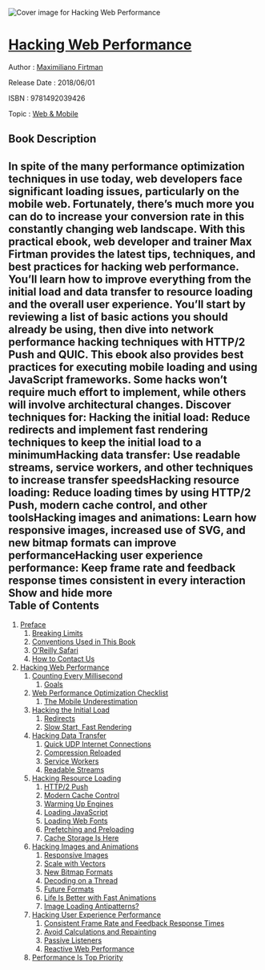 ![Cover image for Hacking Web Performance](https://imgdetail.ebookreading.net/cover/cover/20200215/EB9781492039426.jpg)

[Hacking Web Performance](https://ebookreading.net/view/book/Hacking+Web+Performance-EB9781492039426_1.html "Hacking Web Performance")
====================================================================================================================

Author : [Maximiliano Firtman](https://ebookreading.net/search/author/Maximiliano+Firtman)

Release Date : 2018/06/01

ISBN : 9781492039426

Topic : [Web & Mobile](https://ebookreading.net/search/category/web-mobile)

Book Description
-----------------

 In spite of the many performance optimization techniques in use today, web developers face significant loading issues, particularly on the mobile web. Fortunately, there’s much more you can do to increase your conversion rate in this constantly changing web landscape. With this practical ebook, web developer and trainer Max Firtman provides the latest tips, techniques, and best practices for hacking web performance. You’ll learn how to improve everything from the initial load and data transfer to resource loading and the overall user experience.
You’ll start by reviewing a list of basic actions you should already be using, then dive into network performance hacking techniques with HTTP/2 Push and QUIC. This ebook also provides best practices for executing mobile loading and using JavaScript frameworks. Some hacks won’t require much effort to implement, while others will involve architectural changes.
Discover techniques for:
Hacking the initial load: Reduce redirects and implement fast rendering techniques to keep the initial load to a minimumHacking data transfer: Use readable streams, service workers, and other techniques to increase transfer speedsHacking resource loading: Reduce loading times by using HTTP/2 Push, modern cache control, and other toolsHacking images and animations: Learn how responsive images, increased use of SVG, and new bitmap formats can improve performanceHacking user experience performance: Keep frame rate and feedback response times consistent in every interaction        Show and hide more                
Table of Contents
-----------------

1. [Preface](https://ebookreading.net/view/book/Hacking+Web+Performance-EB9781492039426_4.html#_preface)
    1. [Breaking Limits](https://ebookreading.net/view/book/Hacking+Web+Performance-EB9781492039426_4.html#_breaking_limits)
    1. [Conventions Used in This Book](https://ebookreading.net/view/book/Hacking+Web+Performance-EB9781492039426_4.html#_conventions_used_i)
    1. [O’Reilly Safari](https://ebookreading.net/view/book/Hacking+Web+Performance-EB9781492039426_4.html#_safari_books_onlin)
    1. [How to Contact Us](https://ebookreading.net/view/book/Hacking+Web+Performance-EB9781492039426_4.html#_how_to_contact_us)
1. [Hacking Web Performance](https://ebookreading.net/view/book/Hacking+Web+Performance-EB9781492039426_5.html#unique_chapter)
    1. [Counting Every Millisecond](https://ebookreading.net/view/book/Hacking+Web+Performance-EB9781492039426_5.html#idm140446855964736)
        1. [Goals](https://ebookreading.net/view/book/Hacking+Web+Performance-EB9781492039426_5.html#idm140446855949424)
    1. [Web Performance Optimization Checklist](https://ebookreading.net/view/book/Hacking+Web+Performance-EB9781492039426_5.html#idm140446855964080)
        1. [The Mobile Underestimation](https://ebookreading.net/view/book/Hacking+Web+Performance-EB9781492039426_5.html#idm140446856066208)
    1. [Hacking the Initial Load](https://ebookreading.net/view/book/Hacking+Web+Performance-EB9781492039426_5.html#idm140446856065504)
        1. [Redirects](https://ebookreading.net/view/book/Hacking+Web+Performance-EB9781492039426_5.html#idm140446856053808)
        1. [Slow Start, Fast Rendering](https://ebookreading.net/view/book/Hacking+Web+Performance-EB9781492039426_5.html#idm140446856042400)
    1. [Hacking Data Transfer](https://ebookreading.net/view/book/Hacking+Web+Performance-EB9781492039426_5.html#idm140446855603968)
        1. [Quick UDP Internet Connections](https://ebookreading.net/view/book/Hacking+Web+Performance-EB9781492039426_5.html#idm140446855602096)
        1. [Compression Reloaded](https://ebookreading.net/view/book/Hacking+Web+Performance-EB9781492039426_5.html#idm140446855587792)
        1. [Service Workers](https://ebookreading.net/view/book/Hacking+Web+Performance-EB9781492039426_5.html#idm140446855578272)
        1. [Readable Streams](https://ebookreading.net/view/book/Hacking+Web+Performance-EB9781492039426_5.html#idm140446855575248)
    1. [Hacking Resource Loading](https://ebookreading.net/view/book/Hacking+Web+Performance-EB9781492039426_5.html#idm140446855571440)
        1. [HTTP/2 Push](https://ebookreading.net/view/book/Hacking+Web+Performance-EB9781492039426_5.html#idm140446855568800)
        1. [Modern Cache Control](https://ebookreading.net/view/book/Hacking+Web+Performance-EB9781492039426_5.html#idm140446855696512)
        1. [Warming Up Engines](https://ebookreading.net/view/book/Hacking+Web+Performance-EB9781492039426_5.html#idm140446855689136)
        1. [Loading JavaScript](https://ebookreading.net/view/book/Hacking+Web+Performance-EB9781492039426_5.html#idm140446855688672)
        1. [Loading Web Fonts](https://ebookreading.net/view/book/Hacking+Web+Performance-EB9781492039426_5.html#idm140446855672720)
        1. [Prefetching and Preloading](https://ebookreading.net/view/book/Hacking+Web+Performance-EB9781492039426_5.html#idm140446855672096)
        1. [Cache Storage Is Here](https://ebookreading.net/view/book/Hacking+Web+Performance-EB9781492039426_5.html#idm140446852089136)
    1. [Hacking Images and Animations](https://ebookreading.net/view/book/Hacking+Web+Performance-EB9781492039426_5.html#idm140446850404048)
        1. [Responsive Images](https://ebookreading.net/view/book/Hacking+Web+Performance-EB9781492039426_5.html#idm140446850400176)
        1. [Scale with Vectors](https://ebookreading.net/view/book/Hacking+Web+Performance-EB9781492039426_5.html#idm140446852078496)
        1. [New Bitmap Formats](https://ebookreading.net/view/book/Hacking+Web+Performance-EB9781492039426_5.html#idm140446850887600)
        1. [Decoding on a Thread](https://ebookreading.net/view/book/Hacking+Web+Performance-EB9781492039426_5.html#idm140446851759952)
        1. [Future Formats](https://ebookreading.net/view/book/Hacking+Web+Performance-EB9781492039426_5.html#idm140446850839392)
        1. [Life Is Better with Fast Animations](https://ebookreading.net/view/book/Hacking+Web+Performance-EB9781492039426_5.html#idm140446850829504)
        1. [Image Loading Antipatterns?](https://ebookreading.net/view/book/Hacking+Web+Performance-EB9781492039426_5.html#idm140446850829008)
    1. [Hacking User Experience Performance](https://ebookreading.net/view/book/Hacking+Web+Performance-EB9781492039426_5.html#idm140446850403424)
        1. [Consistent Frame Rate and Feedback Response Times](https://ebookreading.net/view/book/Hacking+Web+Performance-EB9781492039426_5.html#idm140446850586160)
        1. [Avoid Calculations and Repainting](https://ebookreading.net/view/book/Hacking+Web+Performance-EB9781492039426_5.html#idm140446850582416)
        1. [Passive Listeners](https://ebookreading.net/view/book/Hacking+Web+Performance-EB9781492039426_5.html#idm140446851906496)
        1. [Reactive Web Performance](https://ebookreading.net/view/book/Hacking+Web+Performance-EB9781492039426_5.html#reactive_web_perf)
    1. [Performance Is Top Priority](https://ebookreading.net/view/book/Hacking+Web+Performance-EB9781492039426_5.html#idm140446851944800)
